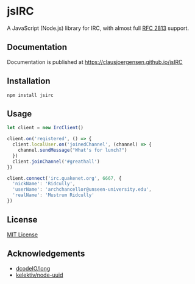 # jsIRC

A JavaScript (Node.js) library for IRC, with almost full [RFC 2813](https://tools.ietf.org/html/rfc2813) support.

## Documentation

Documentation is published at https://clausjoergensen.github.io/jsIRC

## Installation

```shell
npm install jsirc
```

## Usage

```javascript
let client = new IrcClient()

client.on('registered', () => {
  client.localUser.on('joinedChannel', (channel) => {
    channel.sendMessage("What's for lunch?")
  })
  client.joinChannel('#greathall')
}) 

client.connect('irc.quakenet.org', 6667, {
  'nickName': 'Ridcully',
  'userName': 'archchancellor@unseen-university.edu',
  'realName': 'Mustrum Ridcully'
})
```

## License

[MIT License](LICENSE.txt)

## Acknowledgements

- [dcodeIO/long](https://github.com/dcodeIO/long.js)
- [kelektiv/node-uuid](https://github.com/kelektiv/node-uuid)
